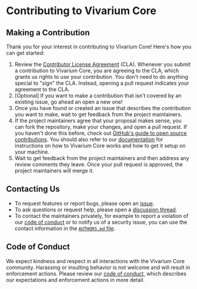 # Contributing to Vivarium Core

## Making a Contribution

Thank you for your interest in contributing to Vivarium Core! Here's how
you can get started:

1. Review the [Contributor License Agreement](CLA.md) (CLA). Whenever
   you submit a contribution to Vivarium Core, you are agreeing to the
   CLA, which grants us rights to use your contribution. You don't need
   to do anything special to "sign" the CLA. Instead, opening a pull
   request indicates your agreement to the CLA.
2. [Optional] If you want to make a contribution that isn't covered by
   an existing issue, go ahead an open a new one!
3. Once you have found or created an issue that describes the
   contribution you want to make, wait to get feedback from the project
   maintainers.
4. If the project maintainers agree that your proposal makes sense, you
   can fork the repository, make your changes, and open a pull request.
   If you haven't done this before, check out [GitHub's guide to open
   source
   contributions](https://docs.github.com/en/get-started/quickstart/contributing-to-projects).
   You should also refer to our
   [documentation](https://vivarium-core.readthedocs.io) for
   instructions on how to Vivarium Core works and how to get it setup on
   your machine.
5. Wait to get feedback from the project maintainers and then address
   any review comments they leave. Once your pull request is approved,
   the project maintainers will merge it.

## Contacting Us

* To request features or report bugs, please open an
  [issue](https://github.com/vivarium-collective/vivarium-core/issues).
* To ask questions or request help, please open a [discussion
  thread](https://github.com/vivarium-collective/vivarium-core/discussions).
* To contact the maintainers privately, for example to report a
  violation of our [code of conduct](CODE_OF_CONDUCT.md) or to notify us
  of a security issue, you can use the contact information in the
  [`AUTHORS.md` file](AUTHORS.md).

## Code of Conduct

We expect kindness and respect in all interactions with the Vivarium
Core community. Harassing or insulting behavior is not welcome and will
result in enforcement actions. Please review our [code of
conduct](CODE_OF_CONDUCT.md), which describes our expectations and
enforcement actions in more detail.
